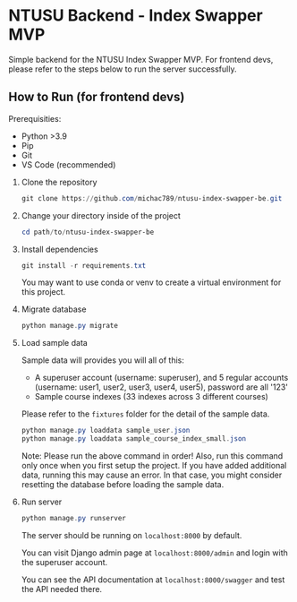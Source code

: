 # NTUSU Backend - Index Swapper MVP

Simple backend for the NTUSU Index Swapper MVP. For frontend devs, please refer to the steps below to run the server successfully.

## How to Run (for frontend devs)

Prerequisities:

- Python >3.9
- Pip
- Git
- VS Code (recommended)

1. Clone the repository

    ```powershell
    git clone https://github.com/michac789/ntusu-index-swapper-be.git
    ```

2. Change your directory inside of the project

    ```powershell
    cd path/to/ntusu-index-swapper-be
    ```

3. Install dependencies

   ```powershell
   git install -r requirements.txt
   ```

   You may want to use conda or venv to create a virtual environment for this project.

4. Migrate database

   ```powershell
   python manage.py migrate
   ```

5. Load sample data

   Sample data will provides you will all of this:
   - A superuser account (username: superuser), and 5 regular accounts (username: user1, user2, user3, user4, user5), password are all '123'
   - Sample course indexes (33 indexes across 3 different courses)

   Please refer to the `fixtures` folder for the detail of the sample data.

   ```powershell
   python manage.py loaddata sample_user.json
   python manage.py loaddata sample_course_index_small.json
   ```

   Note: Please run the above command in order!
   Also, run this command only once when you first setup the project.
   If you have added additional data, running this may cause an error.
   In that case, you might consider resetting the database before loading the sample data.

6. Run server

   ```powershell
   python manage.py runserver
   ```

   The server should be running on `localhost:8000` by default.

   You can visit Django admin page at `localhost:8000/admin` and login with the superuser account.

   You can see the API documentation at `localhost:8000/swagger` and test the API needed there.
